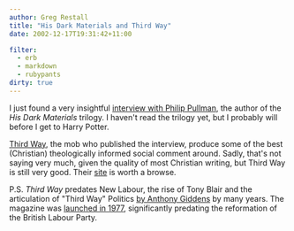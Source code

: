 ```yaml
---
author: Greg Restall
title: "His Dark Materials and Third Way"
date: 2002-12-17T19:31:42+11:00

filter:
  - erb
  - markdown
  - rubypants
dirty: true
---
```


<p>I just found a very insightful <a href="http://www.thirdway.org.uk/past/showpage.asp?page=3949">interview with Philip Pullman</a>, the author of the <em>His Dark Materials</em> trilogy.  I haven't read the trilogy yet, but I probably will before I get to Harry Potter.</p>
<p><a href="http://www.thirdway.org.uk">Third Way</a>, the mob who published the interview, produce some of the best (Christian) theologically informed social comment around.  Sadly, that's not saying very much, given the quality of most Christian writing, but Third Way is still very good.  Their <a href="http://www.thirdway.org.uk">site</a> is worth a browse.</p> 
<p>P.S. <em>Third Way</em> predates New Labour, the rise of Tony Blair and the articulation of "Third Way" Politics <a href="http://www.lse.ac.uk/Giddens/FAQs.htm#Third%20way%20politics">by Anthony Giddens</a> by many years.  The magazine was <a href="http://www.thirdway.org.uk/in/history.asp">launched in 1977</a>, significantly predating the reformation of the British Labour Party.</p>

